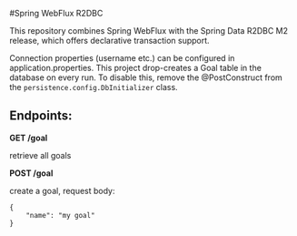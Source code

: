 #Spring WebFlux R2DBC

This repository combines Spring WebFlux with the Spring Data R2DBC M2 release, which 
offers declarative transaction support.

Connection properties (username etc.) can be configured in application.properties.
This project drop-creates a Goal table in the database on every run. 
To disable this, remove the @PostConstruct from the `persistence.config.DbInitializer` class.

## Endpoints:

**GET /goal**

retrieve all goals

**POST /goal**

create a goal, request body:

```
{
	"name": "my goal"
}
```